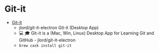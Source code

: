 # Git-it
- [Git-it](https://github.com/jlord/git-it-electron)
  -  jlord/git-it-electron Git-it (Desktop App)
  - :computer: :mortar_board: Git-it is a (Mac, Win, Linux) Desktop App for Learning Git and GitHub - jlord/git-it-electron
  - `brew cask install git-it`
